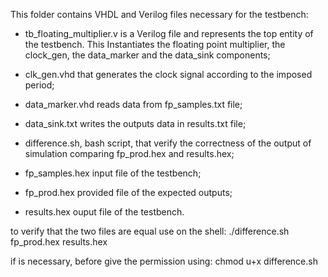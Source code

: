 This folder contains VHDL and Verilog files necessary for the testbench:

- tb_floating_multiplier.v is a Verilog file and represents the top entity of the testbench. This Instantiates
  the floating point multiplier, the clock_gen, the data_marker and the data_sink components;
  
- clk_gen.vhd that generates the clock signal according to the imposed period;
  
- data_marker.vhd reads data from fp_samples.txt file;

- data_sink.txt writes the outputs data in results.txt file;

- difference.sh, bash script, that verify the correctness of the output of simulation comparing fp_prod.hex and results.hex;

- fp_samples.hex input file of the testbench;

- fp_prod.hex provided file of the expected outputs;

- results.hex ouput file of the testbench.


to verify that the two files are equal use on the shell:
./difference.sh fp_prod.hex results.hex

if is necessary, before give the permission using:
chmod u+x difference.sh

